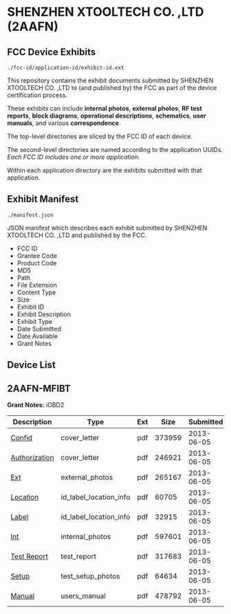 # SHENZHEN XTOOLTECH CO. ,LTD (2AAFN)
## FCC Device Exhibits

```
./fcc-id/application-id/exhibit-id.ext
```

This repository contains the exhibit documents submitted by SHENZHEN XTOOLTECH CO. ,LTD to (and published by) the FCC as part of the device certification process.

These exhibits can include **internal photos**, **external photos**, **RF test reports**, **block diagrams**, **operational descriptions**, **schematics**, **user manuals**, and various **correspondence**.

The top-level directories are sliced by the FCC ID of each device.

The second-level directories are named according to the application UUIDs. *Each FCC ID includes one or more application.*

Within each application directory are the exhibits submitted with that application. 

## Exhibit Manifest

```
./manifest.json
```

JSON manifest which describes each exhibit submitted by SHENZHEN XTOOLTECH CO. ,LTD and published by the FCC.

- FCC ID
- Grantee Code
- Product Code
- MD5
- Path
- File Extension
- Content Type
- Size
- Exhibit ID
- Exhibit Description
- Exhibit Type
- Date Submitted
- Date Available
- Grant Notes

## Device List
## 2AAFN-MFIBT
**Grant Notes:** iOBD2

| Description | Type | Ext | Size | Submitted | Available |
| ----------- | ---- | --- | ---- | --------- | --------- |
| [Confid](2AAFN-MFIBT/af1d160eae4cd3539647802090eb620a/1983790.pdf) | cover_letter | pdf | 373959 | 2013-06-05 | 2013-06-05 |
| [Authorization](2AAFN-MFIBT/af1d160eae4cd3539647802090eb620a/1983791.pdf) | cover_letter | pdf | 246921 | 2013-06-05 | 2013-06-05 |
| [Ext](2AAFN-MFIBT/af1d160eae4cd3539647802090eb620a/1983792.pdf) | external_photos | pdf | 265167 | 2013-06-05 | 2013-06-05 |
| [Location](2AAFN-MFIBT/af1d160eae4cd3539647802090eb620a/1983794.pdf) | id_label_location_info | pdf | 60705 | 2013-06-05 | 2013-06-05 |
| [Label](2AAFN-MFIBT/af1d160eae4cd3539647802090eb620a/1983795.pdf) | id_label_location_info | pdf | 32915 | 2013-06-05 | 2013-06-05 |
| [Int](2AAFN-MFIBT/af1d160eae4cd3539647802090eb620a/1983793.pdf) | internal_photos | pdf | 597601 | 2013-06-05 | 2013-06-05 |
| [Test Report](2AAFN-MFIBT/af1d160eae4cd3539647802090eb620a/1983798.pdf) | test_report | pdf | 317683 | 2013-06-05 | 2013-06-05 |
| [Setup](2AAFN-MFIBT/af1d160eae4cd3539647802090eb620a/1983796.pdf) | test_setup_photos | pdf | 64634 | 2013-06-05 | 2013-06-05 |
| [Manual](2AAFN-MFIBT/af1d160eae4cd3539647802090eb620a/1983797.pdf) | users_manual | pdf | 478792 | 2013-06-05 | 2013-06-05 |

